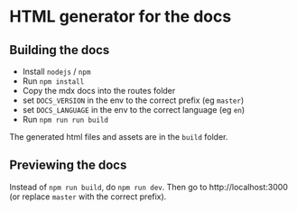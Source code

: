 # HTML generator for the docs

## Building the docs

- Install `nodejs` / `npm`
- Run `npm install`
- Copy the mdx docs into the routes folder
- set `DOCS_VERSION` in the env to the correct prefix (eg `master`)
- set `DOCS_LANGUAGE` in the env to the correct language (eg `en`)
- Run `npm run run build`

The generated html files and assets are in the `build` folder.

## Previewing the docs

Instead of `npm run build`, do `npm run dev`. Then go to http://localhost:3000 (or replace `master` with the correct prefix).
